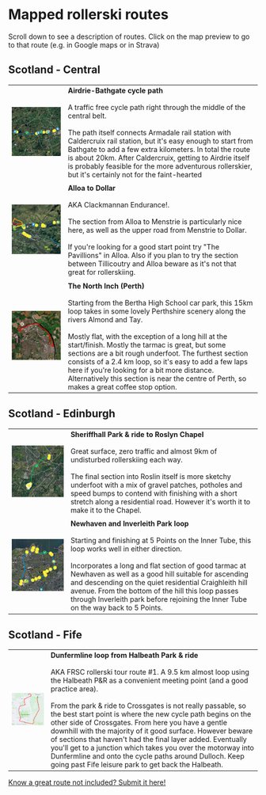 <!-- Header -->
# Mapped rollerski routes

Scroll down to see a description of routes. Click on the map preview to go to that route (e.g. in Google maps or in Strava)

## Scotland - Central 

| | |
|---|---|
| [![](/img/Bathgate-Caldercruix-map.png#previewmap)](https://www.google.com/maps/d/viewer?mid=1JsZ0qoeoCehcQnX9fXjmDTCpxYl9QLdc&ll=55.88459382711969%2C-3.7607757949379628&z=11) |  **Airdrie-Bathgate cycle path** <br/><br/> A traffic free cycle path right through the middle of the central belt. <br/><br/> The path itself connects Armadale rail station with Caldercruix rail station, but it's easy enough to start from Bathgate to add a few extra kilometers. In total the route is about 20km. After Caldercruix, getting to Airdrie itself is probably feasible for the more adventurous rollerskier, but it's certainly not for the faint-hearted|
| | |
| [![](/img/Alloa-Dollar-map.png#previewmap)](https://www.google.com/maps/d/viewer?mid=1JsZ0qoeoCehcQnX9fXjmDTCpxYl9QLdc&ll=56.128985207139884%2C-3.7566912805302044&z=12) |  **Alloa to Dollar** <br/><br/> AKA Clackmannan Endurance!.<br/><br/> The section from Alloa to Menstrie is particularly nice here, as well as the upper road from Menstrie to Dollar.<br/><br/> If you're looking for a good start point try "The Pavillions" in Alloa. Also if you plan to try the section between Tillicoutry and Alloa beware as it's not that great for rollerskiing.|
| | |
| [![](/img/North-Inch-map.png#previewmap)](https://www.strava.com/routes/2846780550560433606) |  **The North Inch (Perth)** <br/><br/> Starting from the Bertha High School car park, this 15km loop takes in some lovely Perthshire scenery along the rivers Almond and Tay.<br/><br/>Mostly flat, with the exception of a long hill at the start/finish. Mostly the tarmac is great, but some sections are a bit rough underfoot. The furthest section consists of a 2.4 km loop, so it's easy to add a few laps here if you're looking for a bit more distance. Alternatively this section is near the centre of Perth, so makes a great coffee stop option.

## Scotland - Edinburgh 

| | |
|---|---|
| [![](/img/Sheriffhall-Roslyn-map.png#previewmap)](https://www.google.com/maps/d/viewer?mid=1JsZ0qoeoCehcQnX9fXjmDTCpxYl9QLdc&ll=55.90462751573069%2C-3.104388772723885&z=14) |  **Sheriffhall Park & ride to Roslyn Chapel** <br/><br/> Great surface, zero traffic and almost 9km of undisturbed rollerskiing each way.<br/><br/> The final section into Roslin itself is more sketchy underfoot with a mix of gravel patches, potholes and speed bumps to contend with finishing with a short stretch along a residential road. However it's worth it to make it to the Chapel.|
| | |
| [![](/img/Newhaven-Inverleith-map.png#previewmap)](https://www.google.com/maps/d/viewer?mid=1JsZ0qoeoCehcQnX9fXjmDTCpxYl9QLdc&ll=55.97360532652161%2C-3.2108047317310384&z=14) | **Newhaven and Inverleith Park loop** <br/><br/>Starting and finishing at 5 Points on the Inner Tube, this loop works well in either direction.<br/><br/> Incorporates a long and flat section of good tarmac at Newhaven as well as a good hill suitable for ascending and descending on the quiet residential Craighleith hill avenue. From the bottom of the hill this loop passes through Inverleith park before rejoining the Inner Tube on the way back to 5 Points. |

## Scotland - Fife 

| | |
|---|---|
| [![](/img/Dunfermline-Halbeath-map.png#previewmap)](https://www.strava.com/routes/2836001716052111608) |  **Dunfermline loop from Halbeath Park & ride** <br/><br/> AKA FRSC rollerski tour route #1. A 9.5 km almost loop using the Halbeath P&R as a convenient meeting point (and a good practice area). <br/><br/> From the park & ride to Crossgates is not really passable, so the best start point is where the new cycle path begins on the other side of Crossgates. From here you have a gentle downhill with the majority of it good surface. However beware of sections that haven't had the final layer added. Eventually you'll get to a junction which takes you over the motorway into Dunfermline and onto the cycle paths around Dulloch. Keep going past Fife leisure park to get back the Halbeath. |

[Know a great route not included? Submit it here! ](https://docs.google.com/forms/d/e/1FAIpQLSeY049rSMsJW_s8Hv0zb1Hd7U6BWlCM6sBZgndwLIzmijFpwg/viewform?usp=sf_link)

